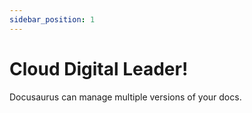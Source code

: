 ```yaml
---
sidebar_position: 1
---
```


# Cloud Digital Leader!

Docusaurus can manage multiple versions of your docs.

